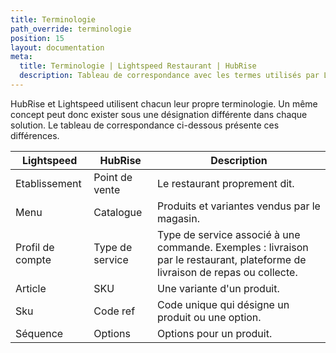 ```yaml
---
title: Terminologie
path_override: terminologie
position: 15
layout: documentation
meta:
  title: Terminologie | Lightspeed Restaurant | HubRise
  description: Tableau de correspondance avec les termes utilisés par Lightspeed et ceux utilisés dans HubRise pour le même concept. Connectez vos apps et synchronisez vos données.
---
```


HubRise et Lightspeed utilisent chacun leur propre terminologie. Un même concept peut donc exister sous une désignation différente dans chaque solution. Le tableau de correspondance ci-dessous présente ces différences.

| Lightspeed       | HubRise         | Description                                                                                                                   |
| ---------------- | --------------- | ----------------------------------------------------------------------------------------------------------------------------- |
| Etablissement    | Point de vente  | Le restaurant proprement dit.                                                                                                 |
| Menu             | Catalogue       | Produits et variantes vendus par le magasin.                                                                                  |
| Profil de compte | Type de service | Type de service associé à une commande. Exemples : livraison par le restaurant, plateforme de livraison de repas ou collecte. |
| Article          | SKU             | Une variante d'un produit.                                                                                                    |
| Sku              | Code ref        | Code unique qui désigne un produit ou une option.                                                                             |
| Séquence         | Options         | Options pour un produit.                                                                                                      |

